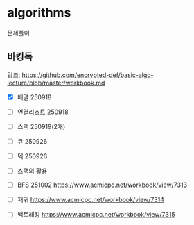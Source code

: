 # algorithms
문제풀이

## 바킹독
링크: https://github.com/encrypted-def/basic-algo-lecture/blob/master/workbook.md
- [x] 배열 250918
- [ ] 연결리스트 250918
- [ ] 스택 250919(2개)
- [ ] 큐 250926 
- [ ] 덱 250926 
- [ ] 스택의 활용
    
- [ ] BFS 251002 https://www.acmicpc.net/workbook/view/7313
- [ ] 재귀 https://www.acmicpc.net/workbook/view/7314
- [ ] 백트래킹 https://www.acmicpc.net/workbook/view/7315
